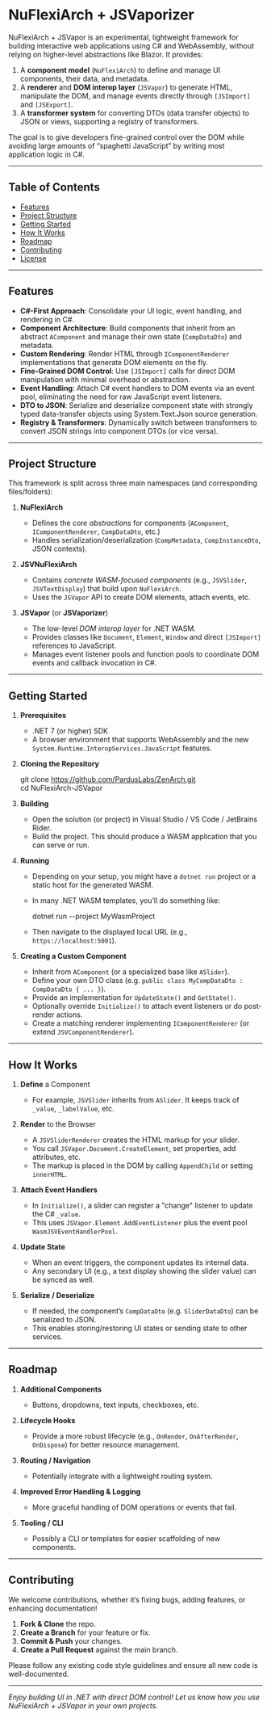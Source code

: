 # NuFlexiArch + JSVaporizer

NuFlexiArch + JSVapor is an experimental, lightweight framework for building interactive web applications using C# and WebAssembly, without relying on higher-level abstractions like Blazor. It provides:

1. A **component model** (`NuFlexiArch`) to define and manage UI components, their data, and metadata.  
2. A **renderer** and **DOM interop layer** (`JSVapor`) to generate HTML, manipulate the DOM, and manage events directly through `[JSImport]` and `[JSExport]`.  
3. A **transformer system** for converting DTOs (data transfer objects) to JSON or views, supporting a registry of transformers.  

The goal is to give developers fine-grained control over the DOM while avoiding large amounts of “spaghetti JavaScript” by writing most application logic in C#.

---

## Table of Contents

- [Features](#features)  
- [Project Structure](#project-structure)  
- [Getting Started](#getting-started)  
- [How It Works](#how-it-works)  
- [Roadmap](#roadmap)  
- [Contributing](#contributing)  
- [License](#license)

---

## Features

- **C#-First Approach**: Consolidate your UI logic, event handling, and rendering in C#.  
- **Component Architecture**: Build components that inherit from an abstract `AComponent` and manage their own state (`CompDataDto`) and metadata.  
- **Custom Rendering**: Render HTML through `IComponentRenderer` implementations that generate DOM elements on the fly.  
- **Fine-Grained DOM Control**: Use `[JSImport]` calls for direct DOM manipulation with minimal overhead or abstraction.  
- **Event Handling**: Attach C# event handlers to DOM events via an event pool, eliminating the need for raw JavaScript event listeners.  
- **DTO to JSON**: Serialize and deserialize component state with strongly typed data-transfer objects using System.Text.Json source generation.  
- **Registry & Transformers**: Dynamically switch between transformers to convert JSON strings into component DTOs (or vice versa).

---

## Project Structure

This framework is split across three main namespaces (and corresponding files/folders):

1. **NuFlexiArch**  
   - Defines the *core abstractions* for components (`AComponent`, `IComponentRenderer`, `CompDataDto`, etc.)  
   - Handles serialization/deserialization (`CompMetadata`, `CompInstanceDto`, JSON contexts).

2. **JSVNuFlexiArch**  
   - Contains *concrete WASM-focused components* (e.g., `JSVSlider`, `JSVTextDisplay`) that build upon `NuFlexiArch`.  
   - Uses the `JSVapor` API to create DOM elements, attach events, etc.

3. **JSVapor** (or **JSVaporizer**)  
   - The low-level *DOM interop layer* for .NET WASM.  
   - Provides classes like `Document`, `Element`, `Window` and direct `[JSImport]` references to JavaScript.  
   - Manages event listener pools and function pools to coordinate DOM events and callback invocation in C#.

---

## Getting Started

1. **Prerequisites**  
   - .NET 7 (or higher) SDK  
   - A browser environment that supports WebAssembly and the new `System.Runtime.InteropServices.JavaScript` features.  

2. **Cloning the Repository**

    git clone https://github.com/PardusLabs/ZenArch.git  
    cd NuFlexiArch-JSVapor

3. **Building**  
   - Open the solution (or project) in Visual Studio / VS Code / JetBrains Rider.  
   - Build the project. This should produce a WASM application that you can serve or run.

4. **Running**  
   - Depending on your setup, you might have a `dotnet run` project or a static host for the generated WASM.  
   - In many .NET WASM templates, you’ll do something like:

        dotnet run --project MyWasmProject

   - Then navigate to the displayed local URL (e.g., `https://localhost:5001`).

5. **Creating a Custom Component**  
   - Inherit from `AComponent` (or a specialized base like `ASlider`).  
   - Define your own DTO class (e.g. `public class MyCompDataDto : CompDataDto { ... }`).  
   - Provide an implementation for `UpdateState()` and `GetState()`.  
   - Optionally override `Initialize()` to attach event listeners or do post-render actions.  
   - Create a matching renderer implementing `IComponentRenderer` (or extend `JSVComponentRenderer`).

---

## How It Works

1. **Define** a Component  
   - For example, `JSVSlider` inherits from `ASlider`. It keeps track of `_value`, `_labelValue`, etc.

2. **Render** to the Browser  
   - A `JSVSliderRenderer` creates the HTML markup for your slider.  
   - You call `JSVapor.Document.CreateElement`, set properties, add attributes, etc.  
   - The markup is placed in the DOM by calling `AppendChild` or setting `innerHTML`.

3. **Attach Event Handlers**  
   - In `Initialize()`, a slider can register a "change" listener to update the C# `_value`.  
   - This uses `JSVapor.Element.AddEventListener` plus the event pool `WasmJSVEventHandlerPool`.

4. **Update State**  
   - When an event triggers, the component updates its internal data.  
   - Any secondary UI (e.g., a text display showing the slider value) can be synced as well.

5. **Serialize / Deserialize**  
   - If needed, the component’s `CompDataDto` (e.g. `SliderDataDto`) can be serialized to JSON.  
   - This enables storing/restoring UI states or sending state to other services.

---


## Roadmap

1. **Additional Components**  
   - Buttons, dropdowns, text inputs, checkboxes, etc.

2. **Lifecycle Hooks**  
   - Provide a more robust lifecycle (e.g., `OnRender`, `OnAfterRender`, `OnDispose`) for better resource management.

3. **Routing / Navigation**  
   - Potentially integrate with a lightweight routing system.

4. **Improved Error Handling & Logging**  
   - More graceful handling of DOM operations or events that fail.

5. **Tooling / CLI**  
   - Possibly a CLI or templates for easier scaffolding of new components.

---

## Contributing

We welcome contributions, whether it’s fixing bugs, adding features, or enhancing documentation!

1. **Fork & Clone** the repo.  
2. **Create a Branch** for your feature or fix.  
3. **Commit & Push** your changes.  
4. **Create a Pull Request** against the main branch.  

Please follow any existing code style guidelines and ensure all new code is well-documented.

---

*Enjoy building UI in .NET with direct DOM control! Let us know how you use NuFlexiArch + JSVapor in your own projects.*
